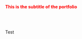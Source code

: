 <link rel= "stylesheet" type="text/css" href="style.css"

<span style="color: red;"> **This is the subtitle of the portfolio** </span>
<br>
<br>
<br>
<br>




Test
